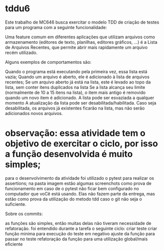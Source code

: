 # tddu6

Este trabalho de MC646 busca exercitar o modelo TDD de criação de testes para um programa com a seguinte funcionalidade:

Uma feature comum em diferentes aplicações que utilizam arquivos como armazenamento (editores de texto, planilhas, editores gráficos, ...) é a Lista de Arquivos Recentes, que permite abrir mais rapidamente um arquivo recém utilizado.

Alguns exemplos de comportamentos são:

Quando o programa está executando pela primeira vez, essa lista está vazia;
Quando um arquivo é aberto, ele é adicionado à lista de arquivos recentes;
Se um arquivo aberto já está na lista, este é levado ao topo da lista, sem conter itens duplicados na lista
Se a lista alcança seu limite (normalmente de 10 a 15 itens na lista), o item mais antigo é removido quando um novo item é adicionado.
A lista pode ser esvaziada a qualquer momento
A atualização da lista pode ser desabilitada/habilitada. Caso seja desabilitada, os arquivos já existentes ficarão na lista, mas não serão adicionados novos arquivos.



# observação: essa atividade tem o objetivo de exercitar o ciclo, por isso a função desenvolvida é muito simples; 


para o desenvolvimento da atividade foi utilizado o pytest para realizar os assertions;
 na pasta imagem estão algumas screenchots como prova de funcionamento em caso de o pytest não ficar bem configurado no computador que voCê está usando. Elas não fazem parte da entrega, mas estão como prova da utilização do metodo tdd caso o git não seja o suficiente.



Sobre os commits:

as funções são simples, então muitas delas não tiveram necessidade de refatoração. 
foi entendido durante a tarefa o seguinte ciclo:
    criar teste
    criar função minima para execução do teste em negativo
    ajuste da função para passar no teste
    refatoração da função para uma utilização global/mais eficiente



